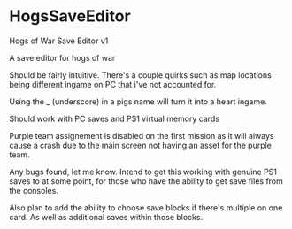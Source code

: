 # HogsSaveEditor

Hogs of War Save Editor v1

A save editor for hogs of war

Should be fairly intuitive. There's a couple quirks such as map locations being different ingame on PC that i've not accounted for.

Using the _ (underscore) in a pigs name will turn it into a heart ingame.

Should work with PC saves and PS1 virtual memory cards

Purple team assignement is disabled on the first mission as it will always cause a crash due to the main screen not having an asset for the purple team.

Any bugs found, let me know. Intend to get this working with genuine PS1 saves to at some point, for those who have the ability to get save files from the consoles.

Also plan to add the ability to choose save blocks if there's multiple on one card. As well as additional saves within those blocks.
